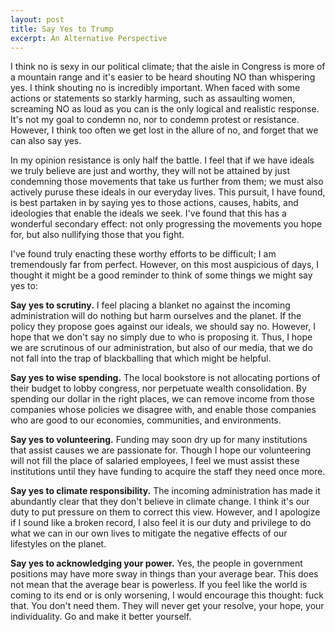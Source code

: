 ```yaml
---
layout: post
title: Say Yes to Trump
excerpt: An Alternative Perspective
---
```


I think no is sexy in our political climate; that the aisle in Congress is more of a mountain range and it's easier to be heard shouting NO than whispering yes. I think shouting no is incredibly important. When faced with some actions or statements so starkly harming, such as assaulting women, screaming NO as loud as you can is the only logical and realistic response. It's not my goal to condemn no, nor to condemn protest or resistance. However, I think too often we get lost in the allure of no, and forget that we can also say yes.

In my opinion resistance is only half the battle. I feel that if we have ideals we truly believe are just and worthy, they will not be attained by just condemning those movements that take us further from them; we must also actively puruse these ideals in our everyday lives. This pursuit, I have found, is best partaken in by saying yes to those actions, causes, habits, and ideologies that enable the ideals we seek. I've found that this has a wonderful secondary effect: not only progressing the movements you hope for, but also nullifying those that you fight. 

I've found truly enacting these worthy efforts to be difficult; I am tremendously far from perfect. However, on this most auspicious of days, I thought it might be a good reminder to think of some things we might say yes to: 

**Say yes to scrutiny.** I feel placing a blanket no against the incoming administration will do nothing but harm ourselves and the planet. If the policy they propose goes against our ideals, we should say no. However, I hope that we don't say no simply due to who is proposing it. Thus, I hope we are scrutinous of our administration, but also of our media, that we do not fall into the trap of blackballing that which might be helpful. 

**Say yes to wise spending.** The local bookstore is not allocating portions of their budget to lobby congress, nor perpetuate wealth consolidation. By spending our dollar in the right places, we can remove income from those companies whose policies we disagree with, and enable those companies who are good to our economies, communities, and environments. 

**Say yes to volunteering.** Funding may soon dry up for many institutions that assist causes we are passionate for. Though I hope our volunteering will not fill the place of salaried employees, I feel we must assist these institutions until they have funding to acquire the staff they need once more.

**Say yes to climate responsibility.** The incoming administration has made it abundantly clear that they don't believe in climate change. I think it's our duty to put pressure on them to correct this view. However, and I apologize if I sound like a broken record, I also feel it is our duty and privilege to do what we can in our own lives to mitigate the negative effects of our lifestyles on the planet. 

**Say yes to acknowledging your power.** Yes, the people in government positions may have more sway in things than your average bear. This does not mean that the average bear is powerless. If you feel like the world is coming to its end or is only worsening, I would encourage this thought: fuck that. You don't need them. They will never get your resolve, your hope, your individuality. Go and make it better yourself.
